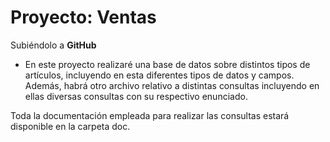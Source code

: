 # Proyecto: Ventas
Subiéndolo a **GitHub**

* En este proyecto realizaré una base de datos sobre distintos tipos de artículos, incluyendo en esta diferentes tipos de datos y campos. Además, habrá otro archivo relativo a distintas consultas incluyendo en ellas diversas consultas con su respectivo enunciado.

Toda la documentación empleada para realizar las consultas estará disponible en la carpeta doc.